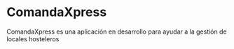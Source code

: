# ComandaXpress
ComandaXpress es una aplicación en desarrollo para ayudar a la gestión de locales hosteleros
